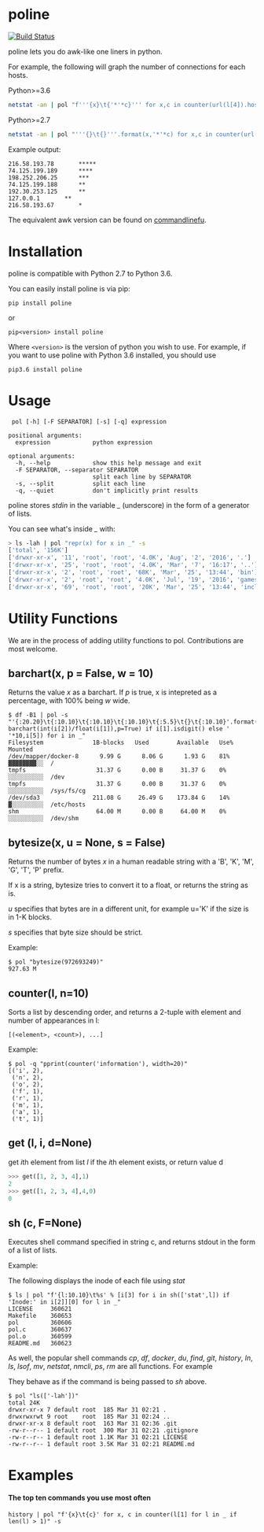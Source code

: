 # poline

[![Build Status](https://jenkins-poline.hotbed.io/buildStatus/icon?job=poline-poline)](https://jenkins-poline.hotbed.io/job/poline-poline/)

poline lets you do awk-like one liners in python.

For example, the following will graph the number of connections for each hosts.

Python>=3.6
```bash
netstat -an | pol "f'''{x}\t{'*'*c}''' for x,c in counter(url(l[4]).hostname for l in _ if get(l,5)=='ESTABLISHED')" -s
```

Python>=2.7
```bash
netstat -an | pol "'''{}\t{}'''.format(x,'*'*c) for x,c in counter(url(l[4]).hostname for l in _ if get(l,5)=='ESTABLISHED')" -s
```
Example output:

```
216.58.193.78	    *****
74.125.199.189	    ****
198.252.206.25	    ***
74.125.199.188	    **
192.30.253.125	    **
127.0.0.1	    **
216.58.193.67	    *
```

The equivalent awk version can be found on [commandlinefu](http://www.commandlinefu.com/commands/view/2012/graph-of-connections-for-each-hosts).

# Installation

poline is compatible with Python 2.7 to Python 3.6.

You can easily install poline is via pip:

```
pip install poline
```

or

```
pip<version> install poline
```

Where `<version>` is the version of python you wish to use. For example, if you want to use poline with Python 3.6 installed, you should use

```
pip3.6 install poline
```

# Usage

```
 pol [-h] [-F SEPARATOR] [-s] [-q] expression

positional arguments:
  expression            python expression

optional arguments:
  -h, --help            show this help message and exit
  -F SEPARATOR, --separator SEPARATOR
                        split each line by SEPARATOR
  -s, --split           split each line
  -q, --quiet           don't implicitly print results

```

poline stores *stdin* in the variable *_* (underscore) in the form of a generator of lists.

You can see what's inside *_* with:

```bash
> ls -lah | pol "repr(x) for x in _" -s
['total', '156K']
['drwxr-xr-x', '11', 'root', 'root', '4.0K', 'Aug', '2', '2016', '.']
['drwxr-xr-x', '25', 'root', 'root', '4.0K', 'Mar', '7', '16:17', '..']
['drwxr-xr-x', '2', 'root', 'root', '68K', 'Mar', '25', '13:44', 'bin']
['drwxr-xr-x', '2', 'root', 'root', '4.0K', 'Jul', '19', '2016', 'games']
['drwxr-xr-x', '69', 'root', 'root', '20K', 'Mar', '25', '13:44', 'include']
```

# Utility Functions

We are in the process of adding utility functions to pol. Contributions are most welcome.



## barchart(x, p = False, w = 10)

Returns the value *x* as a barchart. If *p* is true, x is intepreted as a percentage, with 100% being *w* wide.

```
$ df -B1 | pol -s "'{:20.20}\t{:10.10}\t{:10.10}\t{:10.10}\t{:5.5}\t{}\t{:10.10}'.format(i[0],bytesize(i[1]),bytesize(i[2]),bytesize(i[3]),i[4], barchart(int(i[2])/float(i[1]),p=True) if i[1].isdigit() else ' '*10,i[5]) for i in _"
Filesystem          	1B-blocks 	Used      	Available 	Use% 	          	Mounted
/dev/mapper/docker-8	  9.99 G  	  8.06 G  	  1.93 G  	81%  	▓▓▓▓▓▓▓▓░░	/
tmpfs               	 31.37 G  	  0.00 B  	 31.37 G  	0%   	░░░░░░░░░░	/dev
tmpfs               	 31.37 G  	  0.00 B  	 31.37 G  	0%   	░░░░░░░░░░	/sys/fs/cg
/dev/sda3           	211.08 G  	 26.49 G  	173.84 G  	14%  	▓░░░░░░░░░	/etc/hosts
shm                 	 64.00 M  	  0.00 B  	 64.00 M  	0%   	░░░░░░░░░░	/dev/shm

```

## bytesize(x, u = None, s = False)

Returns the number of bytes *x* in a human readable string with a 'B', 'K', 'M', 'G', 'T', 'P' prefix.

If x is a string, bytesize tries to convert it to a float, or returns the string as is.

*u* specifies that bytes are in a different unit, for example u='K' if the size is in 1-K blocks.

*s* specifies that byte size should be strict.

Example:

```
$ pol "bytesize(972693249)"
927.63 M
```

## counter(l, n=10)

Sorts a list by descending order, and returns a 2-tuple with element and number of appearances in l:

```
[(<element>, <count>), ...]
```

Example:

```
$ pol -q "pprint(counter('information'), width=20)"
[('i', 2),
 ('n', 2),
 ('o', 2),
 ('f', 1),
 ('r', 1),
 ('m', 1),
 ('a', 1),
 ('t', 1)]
```

## get (l, i, d=None)

get *i*th element from list *l* if the *i*th element exists, or return value d

```python
>>> get([1, 2, 3, 4],1)
2
>>> get([1, 2, 3, 4],4,0)
0
```


## sh (c, F=None)

Executes shell command specified in string c, and returns stdout in the form of a list of lists.

Example:

The following displays the inode of each file using *stat*

```
$ ls | pol "f'{l:10.10}\t%s' % [i[3] for i in sh(['stat',l]) if 'Inode:' in i[2]][0] for l in _"
LICENSE   	360621
Makefile  	360653
pol       	360606
pol.c     	360637
pol.o     	360599
README.md 	360623
```

As well, the popular shell commands *cp*, *df*, *docker*, *du*, *find*, *git*, *history*, *ln*, *ls*, *lsof*, *mv*, *netstat*, *nmcli*, *ps*, *rm* are all functions. For example

They behave as if the command is being passed to *sh* above.

```
$ pol "ls(['-lah'])"
total 24K
drwxr-xr-x 7 default root  185 Mar 31 02:21 .
drwxrwxrwt 9 root    root  185 Mar 31 02:24 ..
drwxr-xr-x 8 default root  163 Mar 31 02:36 .git
-rw-r--r-- 1 default root  300 Mar 31 02:21 .gitignore
-rw-r--r-- 1 default root 1.1K Mar 31 02:21 LICENSE
-rw-r--r-- 1 default root 3.5K Mar 31 02:21 README.md
```

# Examples

#### The top ten commands you use most often
```
history | pol "f'{x}\t{c}' for x, c in counter(l[1] for l in _ if len(l) > 1)" -s
```

